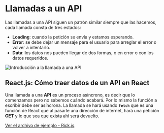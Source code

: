 # Llamadas a un API

Las llamadas a una API siguen un patrón similar siempre que las hacemos, cada llamada consta de tres estados:

- **Loading**: cuando la petición se envía y estamos esperando.
- **Error**: se debe dejar un mensaje para el usuario para arreglar el error o volver a intentarlo.
- **Data**: los datos nos pueden llegar de dos formas, o en error o con los datos requeridos.


![Introducción a la llamada a una API](https://static.platzi.com/media/user_upload/Captura%20de%20pantalla%202019-09-19%20a%20la%28s%29%2007.37.34-9d443d5c-3404-4ee4-8f37-d67b5bd7839a.jpg)

## React.js: Cómo traer datos de un API en React

Una llamada a una **API** es un proceso asíncrono, es decir que lo comenzamos pero no sabemos cuándo acabará. Por lo mismo la función a escribir debe ser asíncrona.
La llamada se hará usando **`fetch`** que es una función de React que al pasarle una dirección de internet, hará una petición **GET** y lo que sea que exista ahí será devuelto.

[Ver el archivo de ejemplo - Rick.js](../platzi-badges/src/components/Rick.js)
